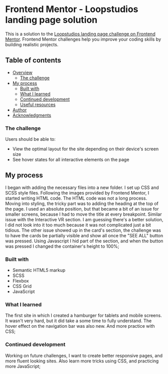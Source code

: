 # Frontend Mentor - Loopstudios landing page solution

This is a solution to the [Loopstudios landing page challenge on Frontend Mentor](https://www.frontendmentor.io/challenges/loopstudios-landing-page-N88J5Onjw). Frontend Mentor challenges help you improve your coding skills by building realistic projects. 

## Table of contents

- [Overview](#overview)
  - [The challenge](#the-challenge)
- [My process](#my-process)
  - [Built with](#built-with)
  - [What I learned](#what-i-learned)
  - [Continued development](#continued-development)
  - [Useful resources](#useful-resources)
- [Author](#author)
- [Acknowledgments](#acknowledgments)
### The challenge

Users should be able to:

- View the optimal layout for the site depending on their device's screen size
- See hover states for all interactive elements on the page
## My process
I began with adding the necessary files into a new folder. I set up CSS and SCSS style files. Following the images provided by Frontend Mentor, I started writing HTML code. The HTML code was not a long process. Moving into styling, the tricky part was to adding the heading at the top of the page. I used an absolute position, but that became a bit of an issue for smaller screens, because I had to move the title at every breakpoint. Similar issue with the Interactive VR section. I am guessing there's a better solution, I did not look into it too much because it was not complicated just a bit tidious.
The other issue showed up in the card's section, the challenge was to have the cards be partially visible and show all once the "SEE ALL" button was pressed. Using Javascript I hid part of the section, and when the button was pressed I changed the container's height to 100%; 
### Built with

- Semantic HTML5 markup
- SCSS
- Flexbox
- CSS Grid
- JavaScript
### What I learned

The first site in which I created a hamburger for tablets and mobile screens. It wasn't very hard, but it did take a some time to fully understand. The hover effect on the navigation bar was also new. And more practice with CSS;

### Continued development
Working on future challenges, I want to create better responsive pages, and more fluent looking sites. Also learn more tricks using CSS, and practicing more JavaScript;
